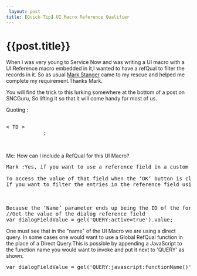```yaml
---
 layout: post
title: [Quick-Tip] UI Macro Reference Qualifier
--- 
```

 {{post.title}}
======================================================
When i was very young to Service Now and was writing a UI macro with a UI:Reference macro embedded in it,I wanted to have a refQual to filter the records in it.
So as usual <a href="http:\\www.servicenowguru.com">Mark Stanger</a> came to my rescue and helped me complete my requirement.Thanks Mark.

You will find the trick to this lurking somewhere at the bottom of a post on SNCGuru, So lifting it so that it will come handy for most of us.

Quoting :
<pre lang="xml">          
< TD >
            <!-- Include the 'ui_reference' UI macro -->;
            <g:ui_reference>
          </TD>
</pre>
Me: How can I include a RefQual for this UI Macro?
<pre lang="javascript">Mark :Yes, if you want to use a reference field in a custom popup dialog, you should include the ‘ui_reference’ macro instead of the ‘ui_slushbucket’ macro. The basic code to include in your UI page looks something like this…

To access the value of that field when the ‘OK’ button is clicked, you can use a client script like this…
If you want to filter the entries in the reference field using a reference qualifier then you have to include an encoded query string using a special syntax in the 'Name' parameter.  That syntax looks something like this...

<g:ui_reference name="QUERY:active=true" table="REFERENCED_TABLE_NAME">

Because the ‘Name’ parameter ends up being the ID of the form element too in this case, you need to reference the field by this custom query string to get the value in your client script if you’ve applied a filter. This is a terrible design, but that’s just how it was developed. :)
//Get the value of the dialog reference field
var dialogFieldValue = gel('QUERY:active=true').value;</pre>
One must see that in the "name" of the UI Macro we are using a direct query. In some cases one would want to use a Global RefQual function in the place of a Direct Query.This is possible by appending a JavaScript to the function name you would want to invoke and put it next to 'QUERY' as shown.
<pre lang="javascript">var dialogFieldValue = gel('QUERY:javascript:functionName()').value;</pre>